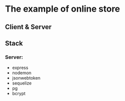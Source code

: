 # The example of online store

## Client & Server

## Stack

### Server:

- express
- nodemon
- jsonwebtoken
- sequelize
- pg
- bcrypt
